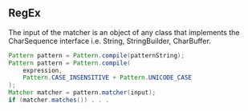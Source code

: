 ## RegEx

The input of the matcher is an object of any class that implements the CharSequence interface i.e. String, StringBuilder, CharBuffer.

```java
Pattern pattern = Pattern.compile(patternString);
Pattern pattern = Pattern.compile(
    expression,
    Pattern.CASE_INSENSITIVE + Pattern.UNICODE_CASE
);
Matcher matcher = pattern.matcher(input);
if (matcher.matches()) . . .
```

